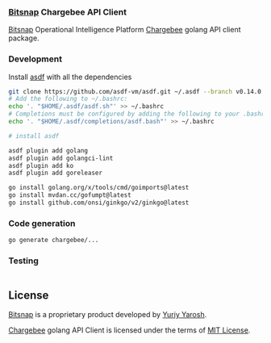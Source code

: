 ### [Bitsnap](https://bitsnap.io) Chargebee API Client

[Bitsnap](https://bitsnap.io) Operational Intelligence Platform [Chargebee](https://www.chargebee.com/) golang API client package.

### Development

Install [asdf](https://asdf-vm.com/guide/getting-started.html) with all the dependencies

```bash
git clone https://github.com/asdf-vm/asdf.git ~/.asdf --branch v0.14.0
# Add the following to ~/.bashrc:
echo '. "$HOME/.asdf/asdf.sh"' >> ~/.bashrc
# Completions must be configured by adding the following to your .bashrc:
echo '. "$HOME/.asdf/completions/asdf.bash"' >> ~/.bashrc
```

```bash
# install asdf

asdf plugin add golang
asdf plugin add golangci-lint 
asdf plugin add ko
asdf plugin add goreleaser

go install golang.org/x/tools/cmd/goimports@latest
go install mvdan.cc/gofumpt@latest
go install github.com/onsi/ginkgo/v2/ginkgo@latest
```

### Code generation

```bash
go generate chargebee/...
```

### Testing

```bash

```

## License

[Bitsnap](https://bitsnap.io) is a proprietary product developed by [Yuriy Yarosh](mailto:yuriy@yarosh.dev).

[Chargebee](https://www.chargebee.com/) golang API Client is licensed under the terms of [MIT License](LICENSE).
